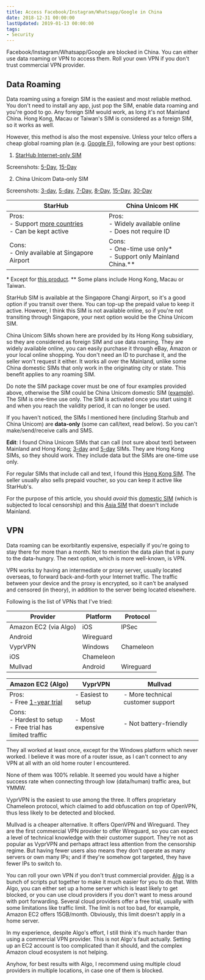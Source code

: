```yaml
---
title: Access Facebook/Instagram/Whatsapp/Google in China
date: 2018-12-31 00:00:00
lastUpdated: 2019-01-13 00:00:00
tags:
- Security
---
```

Facebook/Instagram/Whatsapp/Google are blocked in China. You can either use data roaming or VPN to access them. Roll your own VPN if you don't trust commercial VPN provider.

<!-- more -->

## Data Roaming

Data roaming using a foreign SIM is the easiest and most reliable method. You don't need to install any app, just pop the SIM, enable data roaming and you're good to go. Any foreign SIM would work, as long it's not Mainland China. Hong Kong, Macau or Taiwan's SIM is considered as a foreign SIM, so it works as well.

However, this method is also the most expensive. Unless your telco offers a cheap global roaming plan (e.g. [Google Fi](https://fi.google.com/about/international-rates/)), following are your best options:

1. [StarHub Internet-only SIM](http://www.starhub.com/personal/mobile/mobile-phones-plans/prepaid-cards/internet-sim.html)

Screenshots:
[5-Day](https://res.cloudinary.com/curben/image/upload/20181231/starhub-5-day.jpg), [15-Day](https://res.cloudinary.com/curben/image/upload/20181231/starhub-15-day.jpg)

2. China Unicom Data-only SIM

Screenshots:
[3-day](https://res.cloudinary.com/curben/image/upload/20181231/unicom-3-day.jpg), [5-day](https://res.cloudinary.com/curben/image/upload/20181231/unicom-5-day.jpg), [7-Day](https://res.cloudinary.com/curben/image/upload/20181231/unicom-7-day.jpg), [8-Day](https://res.cloudinary.com/curben/image/upload/20181231/unicom-8-day.jpg), [15-Day](https://res.cloudinary.com/curben/image/upload/20181231/unicom-15-day.jpg), [30-Day](https://res.cloudinary.com/curben/image/upload/20181231/unicom-30-day.png)

StarHub | China Unicom HK
---|---
Pros:<br/>- Support [more countries](http://www.starhub.com/personal/mobile/mobile-phones-plans/prepaid-cards/happy-roam.html#hr_plans)<br/>- Can be kept active | Pros:<br/>- Widely available online<br/>- Does not require ID
Cons:<br/>- Only available at Singapore Airport | Cons:<br/>- One-time use only\* <br/>- Support only Mainland China.\**

\* Except for [this product](https://res.cloudinary.com/curben/image/upload/20181231/unicom-cross-border.jpg).
\** Some plans include Hong Kong, Macau or Taiwan.


StarHub SIM is available at the Singapore Changi Airport, so it's a good option if you transit over there. You can top-up the prepaid value to keep it active. However, I think this SIM is not available online, so if you're not transiting through Singapore, your next option would be the China Unicom SIM.

China Unicom SIMs shown here are provided by its Hong Kong subsidiary, so they are considered as foreign SIM and use data roaming. They are widely available online, you can easily purchase it through eBay, Amazon or your local online shopping. You don't need an ID to purchase it, and the seller won't request it either. It works all over the Mainland, unlike some China domestic SIMs that only work in the originating city or state. This benefit applies to any roaming SIM.

Do note the SIM package cover must be one of four examples provided above, otherwise the SIM could be China Unicom domestic SIM ([example](https://res.cloudinary.com/curben/image/upload/20181231/unicom-domestic.jpg)). The SIM is one-time use only. The SIM is activated once you start using it and when you reach the validity period, it can no longer be used.

If you haven't noticed, the SIMs I mentioned here (including Starhub and China Unicom) are **data-only** (some can call/text, read below). So you can't make/send/receive calls and SMS.

**Edit**: I found China Unicom SIMs that can call (not sure about text) between Mainland and Hong Kong; [3-day](https://res.cloudinary.com/curben/image/upload/20181231/unicom-3-day.jpg) and [5-day](https://res.cloudinary.com/curben/image/upload/20181231/unicom-5-day.jpg) SIMs. They are Hong Kong SIMs, so they should work. They include data but the SIMs are one-time use only.

For regular SIMs that include call and text, I found this [Hong Kong SIM](https://res.cloudinary.com/curben/image/upload/20181231/unicom-cross-border.jpg). The seller usually also sells prepaid voucher, so you can keep it active like StarHub's.

For the purpose of this article, you should *avoid* this [domestic SIM](https://res.cloudinary.com/curben/image/upload/20181231/unicom-domestic.jpg) (which is subjected to local censorship) and this [Asia SIM](https://res.cloudinary.com/curben/image/upload/20181231/unicom-asia-8-dau.jpg) that doesn't include Mainland.

## VPN

Data roaming can be exorbitantly expensive, especially if you're going to stay there for more than a month. Not to mention the data plan that is puny to the data-hungry. The next option, which is more well-known, is VPN.

VPN works by having an intermediate or proxy server, usually located overseas, to forward back-and-forth your Internet traffic. The traffic between your device and the proxy is encrypted, so it can't be analysed and censored (in theory), in addition to the server being located elsewhere.

Following is the list of VPNs that I've tried:

Provider | Platform | Protocol
---|---|---
Amazon EC2 (via Algo) | iOS | IPSec
 | Android | Wireguard
VyprVPN | Windows | Chameleon
 | iOS | Chameleon
Mullvad | Android | Wireguard

Amazon EC2 (Algo) | VyprVPN | Mullvad
---|---|---
Pros:<br/>- Free [1-year trial](https://aws.amazon.com/free/) | - Easiest to setup | - More technical customer support
Cons:<br/>- Hardest to setup<br/>- Free trial has limited traffic | - Most expensive | - Not battery-friendly

They all worked at least once, except for the Windows platform which never worked. I believe it was more of a router issue, as I can't connect to any VPN at all with an old home router I encountered.

None of them was 100% reliable. It seemed you would have a higher success rate when connecting through low (data/human) traffic area, but YMMW.

VyprVPN is the easiest to use among the three. It offers proprietary Chameleon protocol, which claimed to add obfuscation on top of OpenVPN, thus less likely to be detected and blocked.

Mullvad is a cheaper alternative. It offers OpenVPN and Wireguard. They are the first commercial VPN provider to offer Wireguard, so you can expect a level of technical knowledge with their customer support. They're not as popular as VyprVPN and perhaps attract less attention from the censorship regime. But having fewer users also means they don't operate as many servers or own many IPs; and if they're somehow got targeted, they have fewer IPs to switch to.

You can roll your own VPN if you don't trust commercial provider. [Algo](https://github.com/trailofbits/algo) is a bunch of scripts put together to make it much easier for you to do that. With Algo, you can either set up a home server which is least likely to get blocked, or you can use cloud providers if you don't want to mess around with port forwarding. Several cloud providers offer a free trial, usually with some limitations like traffic limit. The limit is not too bad, for example, Amazon EC2 offers 15GB/month. Obviously, this limit doesn't apply in a home server.

In my experience, despite Algo's effort, I still think it's much harder than using a commercial VPN provider. This is not Algo's fault actually. Setting up an EC2 account is too complicated than it should, and the complex Amazon cloud ecosystem is not helping.

Anyhow, for best results with Algo, I recommend using multiple cloud providers in multiple locations, in case one of them is blocked.
